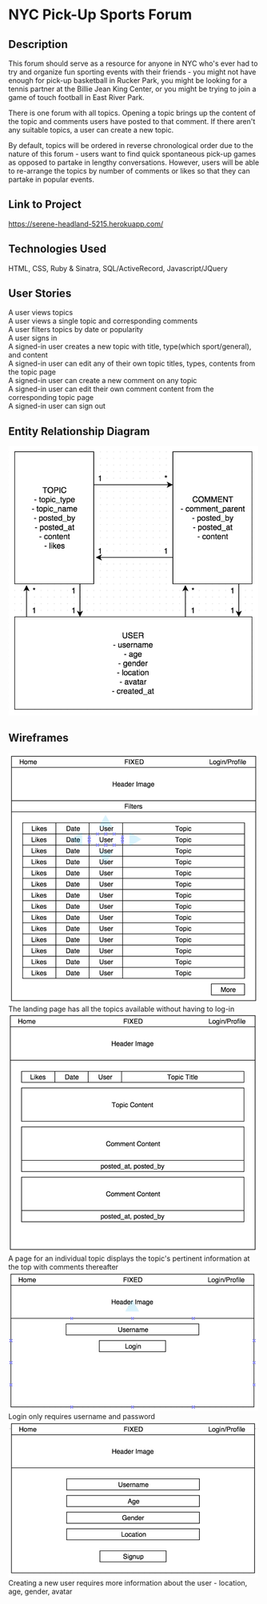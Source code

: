 # NYC Pick-Up Sports Forum

## Description
This forum should serve as a resource for anyone in NYC who's ever had to try and organize fun sporting events with their friends - you might not have enough for pick-up basketball in Rucker Park, you might be looking for a tennis partner at the Billie Jean King Center, or you might be trying to join a game of touch football in East River Park.

There is one forum with all topics. Opening a topic brings up the content of the topic and comments users have posted to that comment. If there aren't any suitable topics, a user can create a new topic.

By default, topics will be ordered in reverse chronological order due to the nature of this forum - users want to find quick spontaneous pick-up games as opposed to partake in lengthy conversations. However, users will be able to re-arrange the topics by number of comments or likes so that they can partake in popular events.

## Link to Project
https://serene-headland-5215.herokuapp.com/

## Technologies Used
HTML, CSS, Ruby & Sinatra, SQL/ActiveRecord, Javascript/JQuery

## User Stories
A user views topics  
A user views a single topic and corresponding comments  
A user filters topics by date or popularity  
A user signs in  
A signed-in user creates a new topic with title, type(which sport/general), and content  
A signed-in user can edit any of their own topic titles, types, contents from the topic page  
A signed-in user can create a new comment on any topic  
A signed-in user can edit their own comment content from the corresponding topic page  
A signed-in user can sign out  

## Entity Relationship Diagram
<img src="public/img/erd.png" alt="This is where an ERD should be!" width="500px"/>

## Wireframes
<img src="public/img/landing.png" alt="This is where a wireframe should be!" width="500px"/>
The landing page has all the topics available without having to log-in
<img src="public/img/topic.png" alt="This is where a wireframe should be!" width="500px"/>
A page for an individual topic displays the topic's pertinent information at the top with comments thereafter
<img src="public/img/login.png" alt="This is where a wireframe should be!" width="500px"/>
Login only requires username and password
<img src="public/img/signup.png" alt="This is where a wireframe should be!" width="500px"/>
Creating a new user requires more information about the user - location, age, gender, avatar
